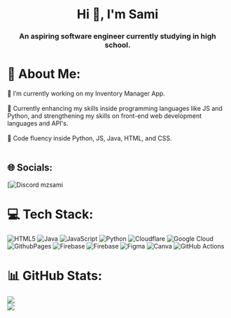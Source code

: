 <h1 align="center">Hi 👋, I'm Sami</h1>
<h3 align="center">An aspiring software engineer currently studying in high school.</h3>

# 💫 About Me:
🔭 I’m currently working on my Inventory Manager App.<br><br>🌱 Currently enhancing my skills inside programming languages like JS and Python, and strengthening my skills on front-end web development languages and API's.<br><br>🫡 Code fluency inside Python, JS, Java, HTML, and CSS.<br><br>


## 🌐 Socials:
[![Discord](https://img.shields.io/badge/Discord-%237289DA.svg?logo=discord&logoColor=white) mzsami 

# 💻 Tech Stack:
![HTML5](https://img.shields.io/badge/html5-%23E34F26.svg?style=for-the-badge&logo=html5&logoColor=white) ![Java](https://img.shields.io/badge/java-%23ED8B00.svg?style=for-the-badge&logo=openjdk&logoColor=white) ![JavaScript](https://img.shields.io/badge/javascript-%23323330.svg?style=for-the-badge&logo=javascript&logoColor=%23F7DF1E) ![Python](https://img.shields.io/badge/python-3670A0?style=for-the-badge&logo=python&logoColor=ffdd54) ![Cloudflare](https://img.shields.io/badge/Cloudflare-F38020?style=for-the-badge&logo=Cloudflare&logoColor=white) ![Google Cloud](https://img.shields.io/badge/GoogleCloud-%234285F4.svg?style=for-the-badge&logo=google-cloud&logoColor=white) ![GithubPages](https://img.shields.io/badge/github%20pages-121013?style=for-the-badge&logo=github&logoColor=white) ![Firebase](https://img.shields.io/badge/firebase-%23039BE5.svg?style=for-the-badge&logo=firebase) ![Firebase](https://img.shields.io/badge/firebase-a08021?style=for-the-badge&logo=firebase&logoColor=ffcd34) ![Figma](https://img.shields.io/badge/figma-%23F24E1E.svg?style=for-the-badge&logo=figma&logoColor=white) ![Canva](https://img.shields.io/badge/Canva-%2300C4CC.svg?style=for-the-badge&logo=Canva&logoColor=white) ![GitHub Actions](https://img.shields.io/badge/github%20actions-%232671E5.svg?style=for-the-badge&logo=githubactions&logoColor=white)
# 📊 GitHub Stats:
![](https://github-readme-streak-stats.herokuapp.com/?user=mzsami&theme=dark&hide_border=false)<br/>
![](https://github-readme-stats.vercel.app/api/top-langs/?username=mzsami&theme=dark&hide_border=false&include_all_commits=true&count_private=true&layout=compact)
